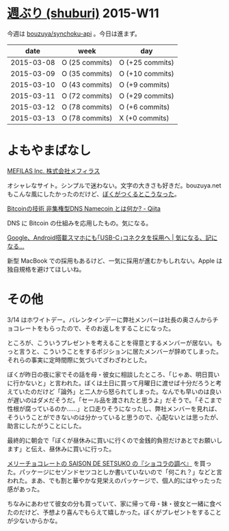 # [週ぶり (shuburi)][shuburi] 2015-W11

今週は [bouzuya/synchoku-api][] 。今日は進まず。

date       | week            | day
-----------|-----------------|-----------------
2015-03-08 | O (25 commits)  | O (+25 commits)
2015-03-09 | O (35 commits)  | O (+10 commits)
2015-03-10 | O (43 commits)  | O (+9 commits)
2015-03-11 | O (72 commits)  | O (+29 commits)
2015-03-12 | O (78 commits)  | O (+6 commits)
2015-03-13 | O (78 commits)  | X (+0 commits)


# よもやまばなし

[MEFILAS Inc. 株式会社メフィラス](https://mefilas.com/)

オシャレなサイト。シンプルで迷わない。文字の大きさも好きだ。bouzuya.net もこんな風にしたかったのだけど、[ぼくがつくるとこうなった](http://bouzuya.net)。

[Bitcoinの技術 非集権型DNS Namecoin とは何か? - Qiita](http://qiita.com/hshimo/items/e4d586e6fa19681de037)

DNS に Bitcoin の仕組みを応用したもの。気になる。

[Google、Android搭載スマホにも｢USB-C｣コネクタを採用へ | 気になる、記になる…](http://taisy0.com/2015/03/13/47694.html)

新型 MacBook での採用もあるけど、一気に採用が進むかもしれない。Apple は独自規格を避けてほしいね。

# その他

3/14 はホワイトデー。バレンタインデーに弊社メンバーは社長の奥さんからチョコレートをもらったので、そのお返しをすることになった。

ところが、こういうプレゼントを考えることを得意とするメンバーが居ない。もっと言うと、こういうことをするポジションに居たメンバーが辞めてしまった。それらの事実に定時間際に気づいてざわざわとした。

ぼくが昨日の夜に家でその話を母・彼女に相談したところ、「じゃあ、明日買いに行かないと」と言われた。ぼくは土日に買って月曜日に渡せば十分だろうと考えていたのだけど「論外」と二人から怒られてしまった。なんでも早いのは良いが遅いのはダメだそうだ。「セール品を渡されたと思うよ」だそうで。「そこまで性根が腐っているのか……」と口走りそうになったし、弊社メンバーを見れば、そういうことができないのは分かっていると思うので、心配ないとは思ったが、助言にしたがうことにした。

最終的に朝会で「ぼくが昼休みに買いに行くので金銭的負担だけあとでお願いします」と伝え、昼休みに買いに行った。

[メリーチョコレートの SAISON DE SETSUKO の『ショコラの調べ』](http://www.setsuko.co.jp/products.html) を買った。パッケージにセゾンドセツコとしか書いていないので「何これ？」などと言われた。まあ、でも割と華やかな見栄えのパッケージで、個人的にはやったった感があった。

ちなみにあわせて彼女の分も買っていて、家に帰って母・妹・彼女と一緒に食べたのだけど、予想より喜んでもらえて嬉しかった。ぼくがプレゼントをすることが少ないからかな。

[shuburi]: http://shuburi.org
[bouzuya/synchoku-api]: https://github.com/bouzuya/synchoku-api
